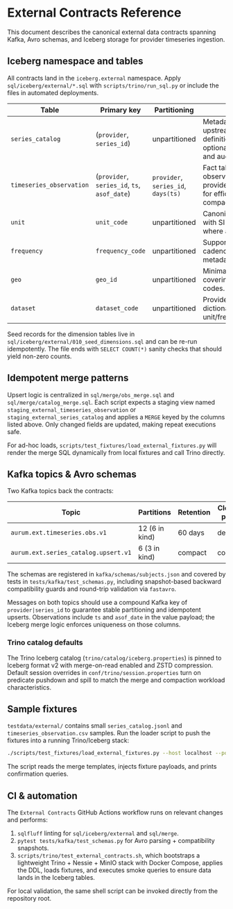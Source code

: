 # External Contracts Reference

This document describes the canonical external data contracts spanning Kafka, Avro schemas, and Iceberg storage for provider timeseries ingestion.

## Iceberg namespace and tables

All contracts land in the `iceberg.external` namespace. Apply `sql/iceberg/external/*.sql` with `scripts/trino/run_sql.py` or include the files in automated deployments.

| Table | Primary key | Partitioning | Notes |
|-------|--------------|--------------|-------|
| `series_catalog` | (`provider`, `series_id`) | unpartitioned | Metadata view over upstream series definitions. Includes optional `tags`, `version`, and audit timestamps. |
| `timeseries_observation` | (`provider`, `series_id`, `ts`, `asof_date`) | `provider`, `series_id`, `days(ts)` | Fact table for normalized observations. Sorted by provider/series/timestamp for efficient upserts and compaction. |
| `unit` | `unit_code` | unpartitioned | Canonical unit definitions with SI conversion factors where available. |
| `frequency` | `frequency_code` | unpartitioned | Supported reporting cadences with interval metadata. |
| `geo` | `geo_id` | unpartitioned | Minimal geography seed covering ISO country codes. |
| `dataset` | `dataset_code` | unpartitioned | Provider dataset dictionary with default unit/frequency hints. |

Seed records for the dimension tables live in `sql/iceberg/external/010_seed_dimensions.sql` and can be re-run idempotently. The file ends with `SELECT COUNT(*)` sanity checks that should yield non-zero counts.

## Idempotent merge patterns

Upsert logic is centralized in `sql/merge/obs_merge.sql` and `sql/merge/catalog_merge.sql`. Each script expects a staging view named `staging_external_timeseries_observation` or `staging_external_series_catalog` and applies a `MERGE` keyed by the columns listed above. Only changed fields are updated, making repeat executions safe.

For ad-hoc loads, `scripts/test_fixtures/load_external_fixtures.py` will render the merge SQL dynamically from local fixtures and call Trino directly.

## Kafka topics & Avro schemas

Two Kafka topics back the contracts:

| Topic | Partitions | Retention | Cleanup policy | Schema |
|-------|------------|-----------|----------------|--------|
| `aurum.ext.timeseries.obs.v1` | 12 (6 in kind) | 60 days | delete | `kafka/schemas/ExtTimeseriesObsV1.avsc` |
| `aurum.ext.series_catalog.upsert.v1` | 6 (3 in kind) | compact | compact | `kafka/schemas/ExtSeriesCatalogUpsertV1.avsc` |

The schemas are registered in `kafka/schemas/subjects.json` and covered by tests in `tests/kafka/test_schemas.py`, including snapshot-based backward compatibility guards and round-trip validation via `fastavro`.

Messages on both topics should use a compound Kafka key of `provider|series_id` to guarantee stable partitioning and idempotent upserts. Observations include `ts` and `asof_date` in the value payload; the Iceberg merge logic enforces uniqueness on those columns.

### Trino catalog defaults

The Trino Iceberg catalog (`trino/catalog/iceberg.properties`) is pinned to Iceberg format v2 with merge-on-read enabled and ZSTD compression. Default session overrides in `conf/trino/session.properties` turn on predicate pushdown and spill to match the merge and compaction workload characteristics.

## Sample fixtures

`testdata/external/` contains small `series_catalog.jsonl` and `timeseries_observation.csv` samples. Run the loader script to push the fixtures into a running Trino/Iceberg stack:

```bash
./scripts/test_fixtures/load_external_fixtures.py --host localhost --port 8080 --user dev
```

The script reads the merge templates, injects fixture payloads, and prints confirmation queries.

## CI & automation

The `External Contracts` GitHub Actions workflow runs on relevant changes and performs:

1. `sqlfluff` linting for `sql/iceberg/external` and `sql/merge`.
2. `pytest tests/kafka/test_schemas.py` for Avro parsing + compatibility snapshots.
3. `scripts/trino/test_external_contracts.sh`, which bootstraps a lightweight Trino + Nessie + MinIO stack with Docker Compose, applies the DDL, loads fixtures, and executes smoke queries to ensure data lands in the Iceberg tables.

For local validation, the same shell script can be invoked directly from the repository root.
